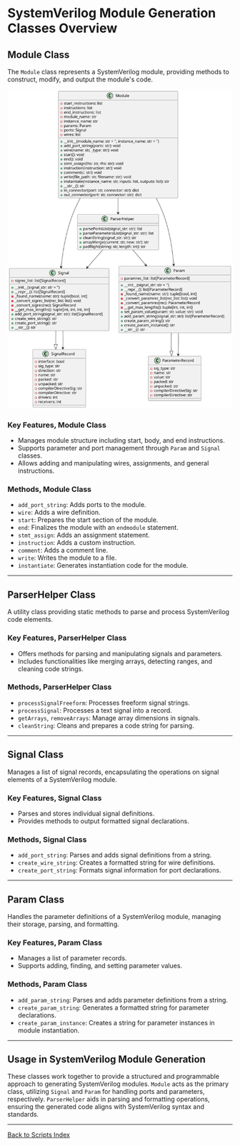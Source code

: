 # SystemVerilog Module Generation Classes Overview

## Module Class

The `Module` class represents a SystemVerilog module, providing methods to construct, modify, and output the module's code.

![Verilog Class Overview](../../images_scripts_uml/Verilog-Classes.svg)

### Key Features, Module Class

- Manages module structure including start, body, and end instructions.
- Supports parameter and port management through `Param` and `Signal` classes.
- Allows adding and manipulating wires, assignments, and general instructions.

### Methods, Module Class

- `add_port_string`: Adds ports to the module.
- `wire`: Adds a wire definition.
- `start`: Prepares the start section of the module.
- `end`: Finalizes the module with an `endmodule` statement.
- `stmt_assign`: Adds an assignment statement.
- `instruction`: Adds a custom instruction.
- `comment`: Adds a comment line.
- `write`: Writes the module to a file.
- `instantiate`: Generates instantiation code for the module.

---

## ParserHelper Class

A utility class providing static methods to parse and process SystemVerilog code elements.

### Key Features, ParserHelper Class

- Offers methods for parsing and manipulating signals and parameters.
- Includes functionalities like merging arrays, detecting ranges, and cleaning code strings.

### Methods, ParserHelper Class

- `processSignalFreeform`: Processes freeform signal strings.
- `processSignal`: Processes a text signal into a record.
- `getArrays`, `removeArrays`: Manage array dimensions in signals.
- `cleanString`: Cleans and prepares a code string for parsing.

---

## Signal Class

Manages a list of signal records, encapsulating the operations on signal elements of a SystemVerilog module.

### Key Features, Signal Class

- Parses and stores individual signal definitions.
- Provides methods to output formatted signal declarations.

### Methods, Signal Class

- `add_port_string`: Parses and adds signal definitions from a string.
- `create_wire_string`: Creates a formatted string for wire definitions.
- `create_port_string`: Formats signal information for port declarations.

---

## Param Class

Handles the parameter definitions of a SystemVerilog module, managing their storage, parsing, and formatting.

### Key Features, Param Class

- Manages a list of parameter records.
- Supports adding, finding, and setting parameter values.

### Methods, Param Class

- `add_param_string`: Parses and adds parameter definitions from a string.
- `create_param_string`: Generates a formatted string for parameter declarations.
- `create_param_instance`: Creates a string for parameter instances in module instantiation.

---

## Usage in SystemVerilog Module Generation

These classes work together to provide a structured and programmable approach to generating SystemVerilog modules. `Module` acts as the primary class, utilizing `Signal` and `Param` for handling ports and parameters, respectively. `ParserHelper` aids in parsing and formatting operations, ensuring the generated code aligns with SystemVerilog syntax and standards.

---

[Back to Scripts Index](index.md)
